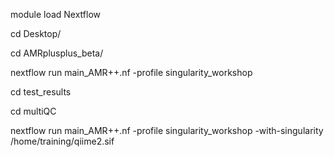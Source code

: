 
module load Nextflow

cd Desktop/

cd AMRplusplus_beta/

nextflow run main_AMR++.nf -profile singularity_workshop

cd test_results

cd multiQC

nextflow run main_AMR++.nf -profile singularity_workshop -with-singularity /home/training/qiime2.sif